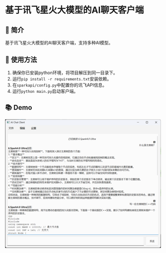 # 基于讯飞星火大模型的AI聊天客户端

## 📖 简介
基于讯飞星火大模型的AI聊天客户端，支持多种AI模型。

## 🎉 使用方法
1. 确保你已安装python环境，将项目解压到同一目录下。
2. 运行`pip install -r requirements.txt`安装依赖。
3. 在`sparkapi/config.py`中配置你的讯飞API信息。
4. 运行`python main.py`启动客户端。

## 📚 Demo
![demo](demo/demo01.png)